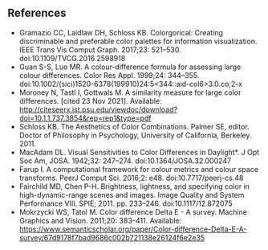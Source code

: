 ## References


- Gramazio CC, Laidlaw DH, Schloss KB. Colorgorical: Creating discriminable and preferable color palettes for information visualization. IEEE Trans Vis Comput Graph. 2017;23: 521–530. doi:10.1109/TVCG.2016.2598918
- Guan S-S, Luo MR. A colour-difference formula for assessing large colour differences. Color Res Appl. 1999;24: 344–355. doi:10.1002/(sici)1520-6378(199910)24:5<344::aid-col6>3.0.co;2-x
- Moroney N, Tastl I, Gottwals M. A similarity measure for large color differences. [cited 23 Nov 2021]. Available: http://citeseerx.ist.psu.edu/viewdoc/download?doi=10.1.1.737.3854&rep=rep1&type=pdf
- Schloss KB. The Aesthetics of Color Combinations. Palmer SE, editor. Doctor of Philosophy in Psychology, University of California, Berkeley. 2011.
- MacAdam DL. Visual Sensitivities to Color Differences in Daylight*. J Opt Soc Am, JOSA. 1942;32: 247–274. doi:10.1364/JOSA.32.000247
- Farup I. A computational framework for colour metrics and colour space transforms. PeerJ Comput Sci. 2016;2: e48. doi:10.7717/peerj-cs.48
- Fairchild MD, Chen P-H. Brightness, lightness, and specifying color in high-dynamic-range scenes and images. Image Quality and System Performance VIII. SPIE; 2011. pp. 233–246. doi:10.1117/12.872075
- Mokrzycki WS, Tatol M. Color difference Delta E - A survey. Machine Graphics and Vision. 2011;20: 383–411. Available: https://www.semanticscholar.org/paper/Color-difference-Delta-E-A-survey/67d9178f7bad9686c002b721138e26124f6e2e35
